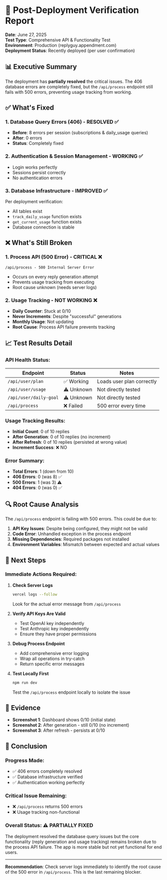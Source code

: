 # 🚀 Post-Deployment Verification Report

**Date**: June 27, 2025  
**Test Type**: Comprehensive API & Functionality Test  
**Environment**: Production (replyguy.appendment.com)  
**Deployment Status**: Recently deployed (per user confirmation)

## 📊 Executive Summary

The deployment has **partially resolved** the critical issues. The 406 database errors are completely fixed, but the `/api/process` endpoint still fails with 500 errors, preventing usage tracking from working.

## ✅ What's Fixed

### 1. Database Query Errors (406) - RESOLVED ✅
- **Before**: 8 errors per session (subscriptions & daily_usage queries)
- **After**: 0 errors
- **Status**: Completely fixed

### 2. Authentication & Session Management - WORKING ✅
- Login works perfectly
- Sessions persist correctly
- No authentication errors

### 3. Database Infrastructure - IMPROVED ✅
Per deployment verification:
- All tables exist
- `track_daily_usage` function exists
- `get_current_usage` function exists
- Database connection is stable

## ❌ What's Still Broken

### 1. Process API (500 Error) - CRITICAL ❌
```
/api/process - 500 Internal Server Error
```
- Occurs on every reply generation attempt
- Prevents usage tracking from executing
- Root cause unknown (needs server logs)

### 2. Usage Tracking - NOT WORKING ❌
- **Daily Counter**: Stuck at 0/10
- **Never Increments**: Despite "successful" generations
- **Monthly Usage**: Not updating
- **Root Cause**: Process API failure prevents tracking

## 📈 Test Results Detail

### API Health Status:
| Endpoint | Status | Notes |
|----------|--------|-------|
| `/api/user/plan` | ✅ Working | Loads user plan correctly |
| `/api/user/usage` | ⚠️ Unknown | Not directly tested |
| `/api/user/daily-goal` | ⚠️ Unknown | Not directly tested |
| `/api/process` | ❌ Failed | 500 error every time |

### Usage Tracking Results:
- **Initial Count**: 0 of 10 replies
- **After Generation**: 0 of 10 replies (no increment)
- **After Refresh**: 0 of 10 replies (persisted at wrong value)
- **Increment Success**: ❌ NO

### Error Summary:
- **Total Errors**: 1 (down from 10)
- **406 Errors**: 0 (was 8) ✅
- **500 Errors**: 1 (was 3) ⚠️
- **404 Errors**: 0 (was 0) ✅

## 🔍 Root Cause Analysis

The `/api/process` endpoint is failing with 500 errors. This could be due to:

1. **API Key Issues**: Despite being configured, they might not be valid
2. **Code Error**: Unhandled exception in the process endpoint
3. **Missing Dependencies**: Required packages not installed
4. **Environment Variables**: Mismatch between expected and actual values

## 🎯 Next Steps

### Immediate Actions Required:

1. **Check Server Logs**
   ```bash
   vercel logs --follow
   ```
   Look for the actual error message from `/api/process`

2. **Verify API Keys Are Valid**
   - Test OpenAI key independently
   - Test Anthropic key independently
   - Ensure they have proper permissions

3. **Debug Process Endpoint**
   - Add comprehensive error logging
   - Wrap all operations in try-catch
   - Return specific error messages

4. **Test Locally First**
   ```bash
   npm run dev
   ```
   Test the `/api/process` endpoint locally to isolate the issue

## 📸 Evidence

- **Screenshot 1**: Dashboard shows 0/10 (initial state)
- **Screenshot 2**: After generation - still 0/10 (no increment)
- **Screenshot 3**: After refresh - persists at 0/10

## 🏁 Conclusion

### Progress Made:
- ✅ 406 errors completely resolved
- ✅ Database infrastructure verified
- ✅ Authentication working perfectly

### Critical Issue Remaining:
- ❌ `/api/process` returns 500 errors
- ❌ Usage tracking non-functional

### Overall Status: **⚠️ PARTIALLY FIXED**

The deployment resolved the database query issues but the core functionality (reply generation and usage tracking) remains broken due to the process API failure. The app is more stable but not yet functional for end users.

---

**Recommendation**: Check server logs immediately to identify the root cause of the 500 error in `/api/process`. This is the last remaining blocker.